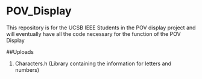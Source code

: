 # POV_Display
This repository is for the UCSB IEEE Students in the POV display project and will eventually have all the code necessary for the function of the POV Display

##Uploads
1. Characters.h (Library containing the information for letters and numbers)
